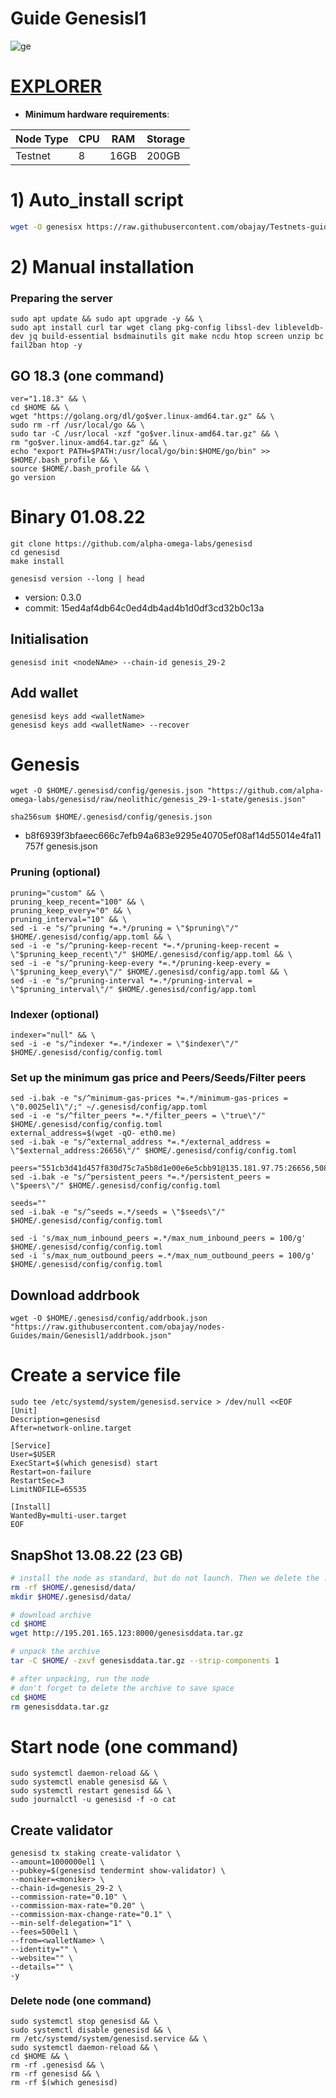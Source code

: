 # Guide Genesisl1

![ge](https://user-images.githubusercontent.com/44331529/184477593-51a56796-6da8-4b8c-a4ec-9de62084b9e2.png)


[EXPLORER](https://ping.pub/genesisl1/staking)
=
- **Minimum hardware requirements**:

| Node Type |CPU | RAM  | Storage  | 
|-----------|----|------|----------|
| Testnet   |   8| 16GB  | 200GB    |

# 1) Auto_install script

```bash
wget -O genesisx https://raw.githubusercontent.com/obajay/Testnets-guides-private/main/Genesisl1/genesisx?token=GHSAT0AAAAAABUSBAWC4RBYPRH6JAKEV6YCYYHUJGA && chmod +x genesisx && ./genesisx
```
# 2) Manual installation
### Preparing the server

    sudo apt update && sudo apt upgrade -y && \
    sudo apt install curl tar wget clang pkg-config libssl-dev libleveldb-dev jq build-essential bsdmainutils git make ncdu htop screen unzip bc fail2ban htop -y

## GO 18.3 (one command)
```
ver="1.18.3" && \
cd $HOME && \
wget "https://golang.org/dl/go$ver.linux-amd64.tar.gz" && \
sudo rm -rf /usr/local/go && \
sudo tar -C /usr/local -xzf "go$ver.linux-amd64.tar.gz" && \
rm "go$ver.linux-amd64.tar.gz" && \
echo "export PATH=$PATH:/usr/local/go/bin:$HOME/go/bin" >> $HOME/.bash_profile && \
source $HOME/.bash_profile && \
go version
```

# Binary   01.08.22
```console 
git clone https://github.com/alpha-omega-labs/genesisd
cd genesisd
make install
```
`genesisd version --long | head`
- version:  0.3.0
- commit: 15ed4af4db64c0ed4db4ad4b1d0df3cd32b0c13a 

## Initialisation
```console
genesisd init <nodeNAme> --chain-id genesis_29-2
```
## Add wallet
```console
genesisd keys add <walletName>
genesisd keys add <walletName> --recover
```
# Genesis
```console
wget -O $HOME/.genesisd/config/genesis.json "https://github.com/alpha-omega-labs/genesisd/raw/neolithic/genesis_29-1-state/genesis.json"
```

`sha256sum $HOME/.genesisd/config/genesis.json`
- b8f6939f3bfaeec666c7efb94a683e9295e40705ef08af14d55014e4fa11757f  genesis.json

### Pruning (optional)
```
pruning="custom" && \
pruning_keep_recent="100" && \
pruning_keep_every="0" && \
pruning_interval="10" && \
sed -i -e "s/^pruning *=.*/pruning = \"$pruning\"/" $HOME/.genesisd/config/app.toml && \
sed -i -e "s/^pruning-keep-recent *=.*/pruning-keep-recent = \"$pruning_keep_recent\"/" $HOME/.genesisd/config/app.toml && \
sed -i -e "s/^pruning-keep-every *=.*/pruning-keep-every = \"$pruning_keep_every\"/" $HOME/.genesisd/config/app.toml && \
sed -i -e "s/^pruning-interval *=.*/pruning-interval = \"$pruning_interval\"/" $HOME/.genesisd/config/app.toml
```
### Indexer (optional)
    indexer="null" && \
    sed -i -e "s/^indexer *=.*/indexer = \"$indexer\"/" $HOME/.genesisd/config/config.toml

### Set up the minimum gas price and Peers/Seeds/Filter peers
```console
sed -i.bak -e "s/^minimum-gas-prices *=.*/minimum-gas-prices = \"0.0025el1\"/;" ~/.genesisd/config/app.toml
sed -i -e "s/^filter_peers *=.*/filter_peers = \"true\"/" $HOME/.genesisd/config/config.toml
external_address=$(wget -qO- eth0.me) 
sed -i.bak -e "s/^external_address *=.*/external_address = \"$external_address:26656\"/" $HOME/.genesisd/config/config.toml

peers="551cb3d41d457f830d75c7a5b8d1e00e6e5cbb91@135.181.97.75:26656,5082248889f93095a2fd4edd00f56df1074547ba@146.59.81.204:26651,36111b4156ace8f1cfa5584c3ccf479de4d94936@65.21.34.226:26656,c23b3d58ccae0cf34fc12075c933659ff8cca200@95.217.207.154:26656,37d8aa8a31d66d663586ba7b803afd68c01126c4@65.21.134.70:26656,d7d4ea7a661c40305cab84ac227cdb3814df4e43@139.162.195.228:26656,be81a20b7134552e270774ec861c4998fabc2969@genesisl1.3ventures.io:26656"
sed -i.bak -e "s/^persistent_peers *=.*/persistent_peers = \"$peers\"/" $HOME/.genesisd/config/config.toml

seeds=""
sed -i.bak -e "s/^seeds =.*/seeds = \"$seeds\"/" $HOME/.genesisd/config/config.toml

sed -i 's/max_num_inbound_peers =.*/max_num_inbound_peers = 100/g' $HOME/.genesisd/config/config.toml
sed -i 's/max_num_outbound_peers =.*/max_num_outbound_peers = 100/g' $HOME/.genesisd/config/config.toml
```

## Download addrbook
```console
wget -O $HOME/.genesisd/config/addrbook.json "https://raw.githubusercontent.com/obajay/nodes-Guides/main/Genesisl1/addrbook.json"
```

# Create a service file
```console
sudo tee /etc/systemd/system/genesisd.service > /dev/null <<EOF
[Unit]
Description=genesisd
After=network-online.target

[Service]
User=$USER
ExecStart=$(which genesisd) start
Restart=on-failure
RestartSec=3
LimitNOFILE=65535

[Install]
WantedBy=multi-user.target
EOF
```

## SnapShot   13.08.22 (23 GB)
```bash
# install the node as standard, but do not launch. Then we delete the .data directory and create an empty directory
rm -rf $HOME/.genesisd/data/
mkdir $HOME/.genesisd/data/

# download archive
cd $HOME
wget http://195.201.165.123:8000/genesisddata.tar.gz

# unpack the archive
tar -C $HOME/ -zxvf genesisddata.tar.gz --strip-components 1

# after unpacking, run the node
# don't forget to delete the archive to save space
cd $HOME
rm genesisddata.tar.gz

```

# Start node (one command)
```console
sudo systemctl daemon-reload && \
sudo systemctl enable genesisd && \
sudo systemctl restart genesisd && \
sudo journalctl -u genesisd -f -o cat
```

## Create validator
```
genesisd tx staking create-validator \
--amount=1000000el1 \
--pubkey=$(genesisd tendermint show-validator) \
--moniker=<moniker> \
--chain-id=genesis_29-2 \
--commission-rate="0.10" \
--commission-max-rate="0.20" \
--commission-max-change-rate="0.1" \
--min-self-delegation="1" \
--fees=500el1 \
--from=<walletName> \
--identity="" \
--website="" \
--details="" \
-y
```

### Delete node (one command)
```
sudo systemctl stop genesisd && \
sudo systemctl disable genesisd && \
rm /etc/systemd/system/genesisd.service && \
sudo systemctl daemon-reload && \
cd $HOME && \
rm -rf .genesisd && \
rm -rf genesisd && \
rm -rf $(which genesisd)
```
